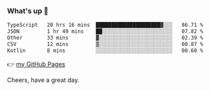 ### What's up 👋

<!--START_SECTION:waka-->

```txt
TypeScript   20 hrs 16 mins  █████████████████████▓░░░   86.71 %
JSON         1 hr 49 mins    ██░░░░░░░░░░░░░░░░░░░░░░░   07.82 %
Other        33 mins         ▓░░░░░░░░░░░░░░░░░░░░░░░░   02.39 %
CSV          12 mins         ▒░░░░░░░░░░░░░░░░░░░░░░░░   00.87 %
Kotlin       8 mins          ░░░░░░░░░░░░░░░░░░░░░░░░░   00.60 %
```

<!--END_SECTION:waka-->

👉 [my GitHub Pages](https://ykzhukian.github.io)

Cheers, have a great day.

